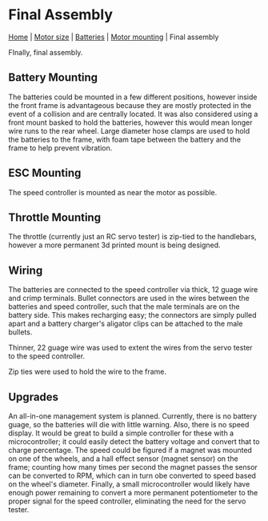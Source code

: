 # Final Assembly

[Home](index) | [Motor size](motor) | [Batteries](batteries) | [Motor mounting](motor-mount) | Final assembly

FInally, final assembly.

## Battery Mounting

The batteries could be mounted in a few different positions, however inside the front frame is advantageous because they are mostly protected in the event of a collision and are centrally located. It was also considered using a front mount basked to hold the batteries, however this would mean longer wire runs to the rear wheel. Large diameter hose clamps are used to hold the batteries to the frame, with foam tape between the battery and the frame to help prevent vibration.

## ESC Mounting

The speed controller is mounted as near the motor as possible.

## Throttle Mounting

The throttle (currently just an RC servo tester) is zip-tied to the handlebars, however a more permanent 3d printed mount is being designed.

## Wiring

The batteries are connected to the speed controller via thick, 12 guage wire and crimp terminals. Bullet connectors are used in the wires between the batteries and speed controller, such that the male terminals are on the battery side. This makes recharging easy; the connectors are simply pulled apart and a battery charger's aligator clips can be attached to the male bullets.

Thinner, 22 guage wire was used to extent the wires from the servo tester to the speed controller.

Zip ties were used to hold the wire to the frame.

## Upgrades

An all-in-one management system is planned. Currently, there is no battery guage, so the batteries will die with little warning. Also, there is no speed display. It would be great to build a simple controller for these with a microcontroller; it could easily detect the battery voltage and convert that to charge percentage. The speed could be figured if a magnet was mounted on one of the wheels, and a hall effect sensor (magnet sensor) on the frame; counting how many times per second the magnet passes the sensor can be converted to RPM, which can in turn obe converted to speed based on the wheel's diameter. Finally, a small microcontroller would likely have enough power remaining to convert a more permanent potentiometer to the proper signal for the speed controller, eliminating the need for the servo tester.
